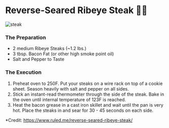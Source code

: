 # Reverse-Seared Ribeye Steak :woman_cook:	

![steak](https://cdn.ruled.me/wp-content/uploads/2015/04/reversesearedribeye1.jpg)

### The Preparation

- 2 medium Ribeye Steaks (~1.2 lbs.)
- 3 tbsp. Bacon Fat (or other high smoke point oil)
- Salt and Pepper to Taste

### The Execution

1. Preheat oven to 250F. Put your steaks on a wire rack on top of a cookie sheet. Season heavily with salt and pepper on all sides.
2. Stick an instant-read thermometer through the side of the steak. Bake in the oven until internal temperature of 123F is reached.
3. Heat the bacon grease in a cast iron skillet and wait until the pan is very hot. Place the steaks in and sear for 30 - 45 seconds on each side.

*Credit: https://www.ruled.me/reverse-seared-ribeye-steak/ 

